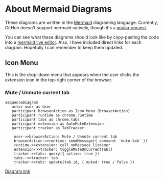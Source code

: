 # About Mermaid Diagrams
These diagrams are written in the [Mermaid](https://mermaid-js.github.io/mermaid/#/) diagraming
language. Currently, GitHub doesn't support mermaid natively, though it's a
[poular request](https://github.community/t/feature-request-support-mermaid-markdown-graph-diagrams-in-md-files/1922).

You can see what these diagrams should look like by copy-pasting the code into a
[mermaid live editor](https://mermaid.live). Also, I have included direct links for each diagram.
Hopefully I can remember to keep them updated.

## Icon Menu
This is the drop-down menu that appears when the user clicks the extension
icon in the top-right corner of the browser.

### Mute / Unmute current tab

```mermaid
sequenceDiagram
   actor user as User
   participant browserAction as Icon Menu (browserAction)
   participant runtime as chrome.runtime
   participant tabs as chrome.tabs
   participant extension as AutoMuteExtension
   participant tracker as TabTracker

    user->>browserAction: Mute / Unmute current tab
    browserAction->>runtime: sendMessage({ command: 'mute-tab' })
    runtime->>extension: call onMessage listener
    extension->>tracker: toggleMuteOnCurrentTab()
    tracker->>tabs: query({ active: true })
    tabs-->>tracker: tab
    tracker->>tabs: update(tab.id, { muted: true / false })
```

[Diagram link](https://mermaid.live/edit/#eyJjb2RlIjoic2VxdWVuY2VEaWFncmFtXG4gICBhY3RvciB1c2VyIGFzIFVzZXJcbiAgIHBhcnRpY2lwYW50IGJyb3dzZXJBY3Rpb24gYXMgSWNvbiBNZW51IChicm93c2VyQWN0aW9uKVxuICAgcGFydGljaXBhbnQgcnVudGltZSBhcyBjaHJvbWUucnVudGltZVxuICAgcGFydGljaXBhbnQgdGFicyBhcyBjaHJvbWUudGFic1xuICAgcGFydGljaXBhbnQgZXh0ZW5zaW9uIGFzIEF1dG9NdXRlRXh0ZW5zaW9uXG4gICBwYXJ0aWNpcGFudCB0cmFja2VyIGFzIFRhYlRyYWNrZXJcblxuICAgIHVzZXItPj5icm93c2VyQWN0aW9uOiBNdXRlIC8gVW5tdXRlIGN1cnJlbnQgdGFiXG4gICAgYnJvd3NlckFjdGlvbi0-PnJ1bnRpbWU6IHNlbmRNZXNzYWdlKHsgY29tbWFuZDogJ211dGUtdGFiJyB9KVxuICAgIHJ1bnRpbWUtPj5leHRlbnNpb246IGNhbGwgb25NZXNzYWdlIGxpc3RlbmVyXG4gICAgZXh0ZW5zaW9uLT4-dHJhY2tlcjogdG9nZ2xlTXV0ZU9uQ3VycmVudFRhYigpXG4gICAgdHJhY2tlci0-PnRhYnM6IHF1ZXJ5KHsgYWN0aXZlOiB0cnVlIH0pXG4gICAgdGFicy0tPj50cmFja2VyOiB0YWJcbiAgICB0cmFja2VyLT4-dGFiczogdXBkYXRlKHRhYi5pZCwgeyBtdXRlZDogdHJ1ZSAvIGZhbHNlIH0pIiwibWVybWFpZCI6IntcbiAgXCJ0aGVtZVwiOiBcImRhcmtcIlxufSIsInVwZGF0ZUVkaXRvciI6ZmFsc2UsImF1dG9TeW5jIjp0cnVlLCJ1cGRhdGVEaWFncmFtIjpmYWxzZX0)